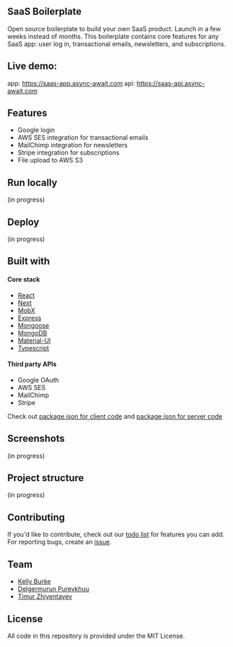 ## SaaS Boilerplate
Open source boilerplate to build your own SaaS product. Launch in a few weeks instead of months. This boilerplate contains core features for any SaaS app: user log in, transactional emails, newsletters, and subscriptions.

## Live demo: 
app: https://saas-app.async-await.com
api: https://saas-api.async-await.com


## Features
- Google login
- AWS SES integration for transactional emails
- MailChimp integration for newsletters
- Stripe integration for subscriptions
- File upload to AWS S3


## Run locally
(in progress)


## Deploy
(in progress)


## Built with

#### Core stack
- [React](https://github.com/facebook/react)
- [Next](https://github.com/zeit/next.js)
- [MobX](https://github.com/mobxjs/mobx)
- [Express](https://github.com/expressjs/express)
- [Mongoose](https://github.com/Automattic/mongoose)
- [MongoDB](https://github.com/mongodb/mongo)
- [Material-UI](https://github.com/mui-org/material-ui)
- [Typescript](https://github.com/Microsoft/TypeScript)

#### Third party APIs
- Google OAuth
- AWS SES
- MailChimp
- Stripe

Check out [package.json for client code](https://github.com/async-labs/saas-by-async/blob/master/app/package.json) and [package.json for server code](https://github.com/async-labs/saas-by-async/blob/master/api/package.json)


## Screenshots
(in progress)


## Project structure
(in progress)


## Contributing
If you'd like to contribute, check out our [todo list](https://github.com/async-labs/saas-by-async/issues/1) for features you can add. For reporting bugs, create an [issue](https://github.com/async-labs/saas-by-async/issues/new).


## Team
- [Kelly Burke](https://github.com/klyburke)
- [Delgermurun Purevkhuu](https://github.com/delgermurun)
- [Timur Zhiyentayev](https://github.com/tima101)


## License
All code in this repository is provided under the MIT License.
